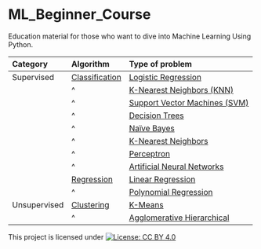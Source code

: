 # ML_Beginner_Course
Education material for those who want to dive into Machine Learning Using Python.

| Category     | Algorithm     | Type of problem |
| :------------- | :------------- | :----------------|
| Supervised          | [Classification]()  | [Logistic Regression]()|
|                     | ^                   | [K-Nearest Neighbors (KNN)]()|
|                     | ^                   | [Support Vector Machines (SVM)]()|
|                     | ^                   | [Decision Trees]()|
|                     | ^                   | [Naïve Bayes]()|
|                     | ^                   | [K-Nearest Neighbors]()|
|                     | ^                   | [Perceptron]()|
|                     | ^                   | [Artificial Neural Networks]()|
|                     | [Regression]()      | [Linear Regression]()|
|                     | ^                   | [Polynomial Regression]()|
| Unsupervised        | [Clustering]()      | [K-Means]()|
|                     | ^                   | [Agglomerative Hierarchical]()|



This project is licensed under
 [![License: CC BY 4.0](https://img.shields.io/badge/License-CC%20BY%204.0-lightgrey.svg)](https://creativecommons.org/licenses/by/4.0/)
